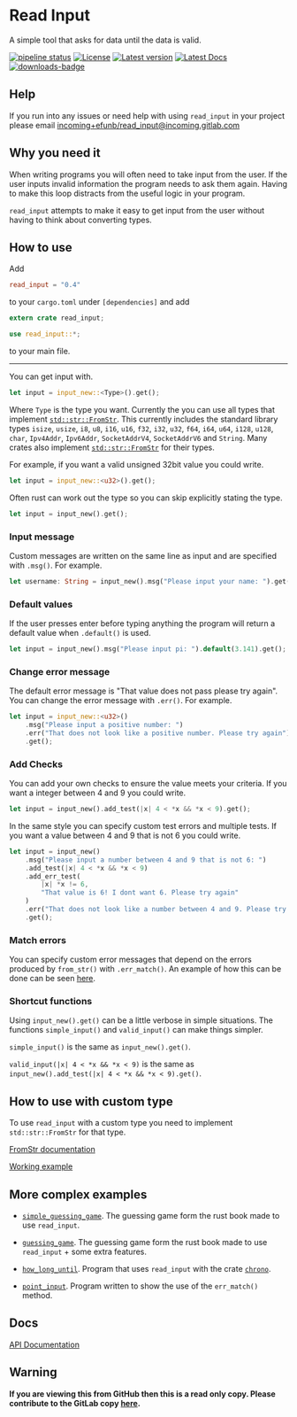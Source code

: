 # Read Input
A simple tool that asks for data until the data is valid.

[![pipeline status](https://gitlab.com/efunb/read_input/badges/master/pipeline.svg)](https://gitlab.com/efunb/read_input/commits/master)
[![License](https://img.shields.io/crates/l/read_input.svg)](https://crates.io/crates/read_input)
[![Latest version](https://img.shields.io/crates/v/read_input.svg)](https://crates.io/crates/read_input)
[![Latest Docs](https://docs.rs/read_input/badge.svg)](https://docs.rs/read_input/)
[![downloads-badge](https://img.shields.io/crates/d/read_input.svg)](https://crates.io/crates/read_input)

## Help

If you run into any issues or need help with using `read_input` in your project please email [incoming+efunb/read_input@incoming.gitlab.com](mailto:incoming+efunb/read_input@incoming.gitlab.com)

## Why you need it

When writing programs you will often need to take input from the user. If the user inputs invalid information the program needs to ask them again. Having to make this loop distracts from the useful logic in your program.

`read_input` attempts to make it easy to get input from the user without having to think about converting types.

## How to use

Add 
```toml
read_input = "0.4"
```
to your `cargo.toml` under `[dependencies]`
and add
```rust 
extern crate read_input;

use read_input::*;
```
to your main file.

---

You can get input with.

```rust
let input = input_new::<Type>().get();
```

Where `Type` is the type you want. Currently the you can use all types that implement [`std::str::FromStr`](https://doc.rust-lang.org/std/str/trait.FromStr.html). This currently includes the standard library types `isize`, `usize`, `i8`, `u8`, `i16`, `u16`, `f32`, `i32`, `u32`, `f64`, `i64`, `u64`, `i128`, `u128`, `char`, `Ipv4Addr`, `Ipv6Addr`, `SocketAddrV4`, `SocketAddrV6` and `String`. Many crates also implement [`std::str::FromStr`](https://doc.rust-lang.org/std/str/trait.FromStr.html) for their types.

For example, if you want a valid unsigned 32bit value you could write.

```rust
let input = input_new::<u32>().get();
```

Often rust can work out the type so you can skip explicitly stating the type.

```rust
let input = input_new().get();
```

### Input message

Custom messages are written on the same line as input and are specified with `.msg()`. For example.

```rust
let username: String = input_new().msg("Please input your name: ").get();
```


### Default values

If the user presses enter before typing anything the program will return a default value when `.default()` is used.

```rust
let input = input_new().msg("Please input pi: ").default(3.141).get();
```

### Change error message

The default error message is "That value does not pass please try again". You can change the error message with `.err()`. For example.

```rust
let input = input_new::<u32>()
    .msg("Please input a positive number: ")
    .err("That does not look like a positive number. Please try again")
    .get();
```

### Add Checks

You can add your own checks to ensure the value meets your criteria. If you want a integer between 4 and 9 you could write.

```rust
let input = input_new().add_test(|x| 4 < *x && *x < 9).get();
```

In the same style you can specify custom test errors and multiple tests. If you want a value between 4 and 9 that is not 6 you could write.

```rust
let input = input_new()
    .msg("Please input a number between 4 and 9 that is not 6: ")
    .add_test(|x| 4 < *x && *x < 9)
    .add_err_test(
        |x| *x != 6,
        "That value is 6! I dont want 6. Please try again"
    )
    .err("That does not look like a number between 4 and 9. Please try again")
    .get();
```

### Match errors

You can specify custom error messages that depend on the errors produced by `from_str()` with `.err_match()`. An example of how this can be done can be seen [here](https://gitlab.com/efunb/read_input/blob/master/examples/point_input.rs).

### Shortcut functions

Using `input_new().get()` can be a little verbose in simple situations. The functions `simple_input()` and `valid_input()` can make things simpler.

`simple_input()` is the same as `input_new().get()`.

`valid_input(|x| 4 < *x && *x < 9)` is the same as `input_new().add_test(|x| 4 < *x && *x < 9).get()`.

## How to use with custom type

To use `read_input` with a custom type you need to implement `std::str::FromStr` for that type. 

[FromStr documentation](https://doc.rust-lang.org/std/str/trait.FromStr.html)

[Working example](https://gitlab.com/efunb/read_input/blob/master/examples/point_input.rs)

## More complex examples

- [`simple_guessing_game`](https://gitlab.com/efunb/read_input/blob/master/examples/simple_guessing_game.rs). The guessing game form the rust book made to use `read_input`.

- [`guessing_game`](https://gitlab.com/efunb/read_input/blob/master/examples/guessing_game.rs). The guessing game form the rust book made to use `read_input` + some extra features.

- [`how_long_until`](https://gitlab.com/efunb/read_input/blob/master/examples/how_long_until.rs). Program that uses `read_input` with the crate [`chrono`](https://crates.io/crates/chrono).

- [`point_input`](https://gitlab.com/efunb/read_input/blob/master/examples/point_input.rs). Program written to show the use of the `err_match()` method.

## Docs

[API Documentation](https://docs.rs/read_input/)

## **Warning**

**If you are viewing this from GitHub then this is a read only copy. Please contribute to the GitLab copy [here](https://gitlab.com/efunb/read_input).**